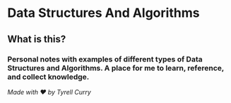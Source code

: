 # Data Structures And Algorithms

## What is this?

### Personal notes with examples of different types of Data Structures and Algorithms. A place for me to learn, reference, and collect knowledge.

_Made with ❤️ by Tyrell Curry_
